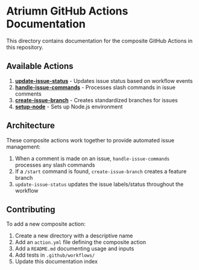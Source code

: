 # Atriumn GitHub Actions Documentation

This directory contains documentation for the composite GitHub Actions in this repository.

## Available Actions

1. **[update-issue-status](../update-issue-status/README.md)** - Updates issue status based on workflow events
2. **[handle-issue-commands](../handle-issue-commands/README.md)** - Processes slash commands in issue comments
3. **[create-issue-branch](../create-issue-branch/README.md)** - Creates standardized branches for issues
4. **[setup-node](../.github/actions/setup-node/README.md)** - Sets up Node.js environment

## Architecture

These composite actions work together to provide automated issue management:

1. When a comment is made on an issue, `handle-issue-commands` processes any slash commands
2. If a `/start` command is found, `create-issue-branch` creates a feature branch
3. `update-issue-status` updates the issue labels/status throughout the workflow

## Contributing

To add a new composite action:

1. Create a new directory with a descriptive name
2. Add an `action.yml` file defining the composite action
3. Add a `README.md` documenting usage and inputs
4. Add tests in `.github/workflows/`
5. Update this documentation index
